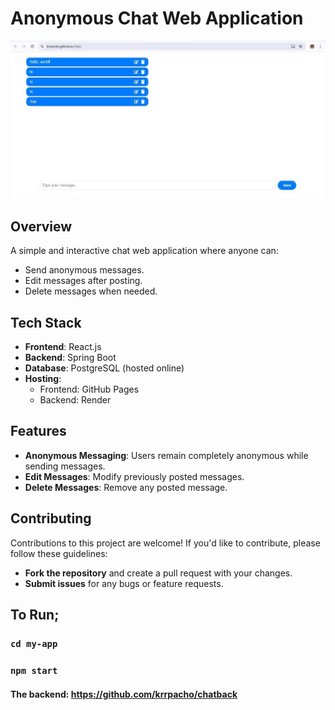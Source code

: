 # Anonymous Chat Web Application

![Preview](./chat.jpg)

## Overview
A simple and interactive chat web application where anyone can:
- Send anonymous messages.
- Edit messages after posting.
- Delete messages when needed.

## Tech Stack
- **Frontend**: React.js
- **Backend**: Spring Boot
- **Database**: PostgreSQL (hosted online)
- **Hosting**:
  - Frontend: GitHub Pages
  - Backend: Render

## Features
- **Anonymous Messaging**: Users remain completely anonymous while sending messages.
- **Edit Messages**: Modify previously posted messages.
- **Delete Messages**: Remove any posted message.


## Contributing

Contributions to this project are welcome! If you'd like to contribute, please follow these guidelines:
- **Fork the repository** and create a pull request with your changes.
- **Submit issues** for any bugs or feature requests.
  
## To Run;

### `cd my-app`
### `npm start`


#### The backend: https://github.com/krrpacho/chatback
